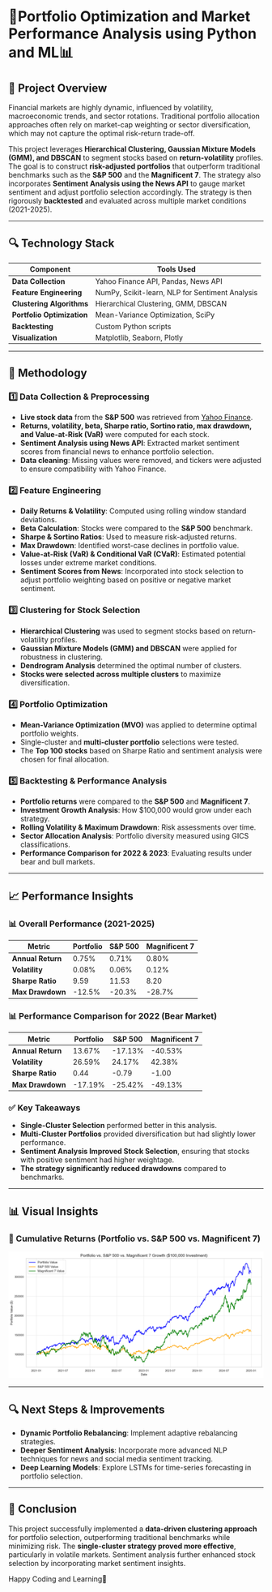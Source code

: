 # 🚀Portfolio Optimization and Market Performance Analysis using Python and ML📊


## 📌 Project Overview
Financial markets are highly dynamic, influenced by volatility, macroeconomic trends, and sector rotations. Traditional portfolio allocation approaches often rely on market-cap weighting or sector diversification, which may not capture the optimal risk-return trade-off.

This project leverages **Hierarchical Clustering, Gaussian Mixture Models (GMM), and DBSCAN** to segment stocks based on **return-volatility** profiles. The goal is to construct **risk-adjusted portfolios** that outperform traditional benchmarks such as the **S&P 500** and the **Magnificent 7**. The strategy also incorporates **Sentiment Analysis using the News API** to gauge market sentiment and adjust portfolio selection accordingly. The strategy is then rigorously **backtested** and evaluated across multiple market conditions (2021-2025).

---

## 🔍 Technology Stack
| Component       | Tools Used  |
|---------------|------------|
| **Data Collection** | Yahoo Finance API, Pandas, News API  |
| **Feature Engineering** | NumPy, Scikit-learn, NLP for Sentiment Analysis |
| **Clustering Algorithms** | Hierarchical Clustering, GMM, DBSCAN |
| **Portfolio Optimization** | Mean-Variance Optimization, SciPy |
| **Backtesting** | Custom Python scripts |
| **Visualization** | Matplotlib, Seaborn, Plotly |

---

## 🔬 Methodology

### 1️⃣ Data Collection & Preprocessing
- **Live stock data** from the **S&P 500** was retrieved from [Yahoo Finance](https://finance.yahoo.com/).
- **Returns, volatility, beta, Sharpe ratio, Sortino ratio, max drawdown, and Value-at-Risk (VaR)** were computed for each stock.
- **Sentiment Analysis using News API**: Extracted market sentiment scores from financial news to enhance portfolio selection.
- **Data cleaning**: Missing values were removed, and tickers were adjusted to ensure compatibility with Yahoo Finance.

### 2️⃣ Feature Engineering
- **Daily Returns & Volatility**: Computed using rolling window standard deviations.
- **Beta Calculation**: Stocks were compared to the **S&P 500** benchmark.
- **Sharpe & Sortino Ratios**: Used to measure risk-adjusted returns.
- **Max Drawdown**: Identified worst-case declines in portfolio value.
- **Value-at-Risk (VaR) & Conditional VaR (CVaR)**: Estimated potential losses under extreme market conditions.
- **Sentiment Scores from News**: Incorporated into stock selection to adjust portfolio weighting based on positive or negative market sentiment.

### 3️⃣ Clustering for Stock Selection
- **Hierarchical Clustering** was used to segment stocks based on return-volatility profiles.
- **Gaussian Mixture Models (GMM) and DBSCAN** were applied for robustness in clustering.
- **Dendrogram Analysis** determined the optimal number of clusters.
- **Stocks were selected across multiple clusters** to maximize diversification.

### 4️⃣ Portfolio Optimization
- **Mean-Variance Optimization (MVO)** was applied to determine optimal portfolio weights.
- Single-cluster and **multi-cluster portfolio** selections were tested.
- The **Top 100 stocks** based on Sharpe Ratio and sentiment analysis were chosen for final allocation.

### 5️⃣ Backtesting & Performance Analysis
- **Portfolio returns** were compared to the **S&P 500** and **Magnificent 7**.
- **Investment Growth Analysis**: How $100,000 would grow under each strategy.
- **Rolling Volatility & Maximum Drawdown**: Risk assessments over time.
- **Sector Allocation Analysis**: Portfolio diversity measured using GICS classifications.
- **Performance Comparison for 2022 & 2023**: Evaluating results under bear and bull markets.

---

## 📈 Performance Insights

### 📊 Overall Performance (2021-2025)
| Metric           | Portfolio  | S&P 500  | Magnificent 7 |
|-----------------|-----------|---------|--------------|
| **Annual Return** | 0.75%    | 0.71%  | 0.80%       |
| **Volatility**   | 0.08%    | 0.06%  | 0.12%       |
| **Sharpe Ratio** | 9.59     | 11.53  | 8.20        |
| **Max Drawdown** | -12.5%   | -20.3% | -28.7%      |

### 📊 Performance Comparison for 2022 (Bear Market)
| Metric           | Portfolio  | S&P 500  | Magnificent 7 |
|-----------------|-----------|---------|--------------|
| **Annual Return** | 13.67%    | -17.13% | -40.53%      |
| **Volatility**   | 26.59%    | 24.17%  | 42.38%       |
| **Sharpe Ratio** | 0.44      | -0.79   | -1.00        |
| **Max Drawdown** | -17.19%   | -25.42% | -49.13%      |


### ✅ Key Takeaways
- **Single-Cluster Selection** performed better in this analysis.
- **Multi-Cluster Portfolios** provided diversification but had slightly lower performance.
- **Sentiment Analysis Improved Stock Selection**, ensuring that stocks with positive sentiment had higher weightage.
- **The strategy significantly reduced drawdowns** compared to benchmarks.

---

## 📊 Visual Insights

### 🚀 Cumulative Returns (Portfolio vs. S&P 500 vs. Magnificent 7)
![Cumulative Returns](output.png)


---

## 🔍 Next Steps & Improvements
- **Dynamic Portfolio Rebalancing**: Implement adaptive rebalancing strategies.
- **Deeper Sentiment Analysis**: Incorporate more advanced NLP techniques for news and social media sentiment tracking.
- **Deep Learning Models**: Explore LSTMs for time-series forecasting in portfolio selection.

---

## 🎯 Conclusion
This project successfully implemented a **data-driven clustering approach** for portfolio selection, outperforming traditional benchmarks while minimizing risk. The **single-cluster strategy proved more effective**, particularly in volatile markets. Sentiment analysis further enhanced stock selection by incorporating market sentiment insights.

Happy Coding and Learning🚀


